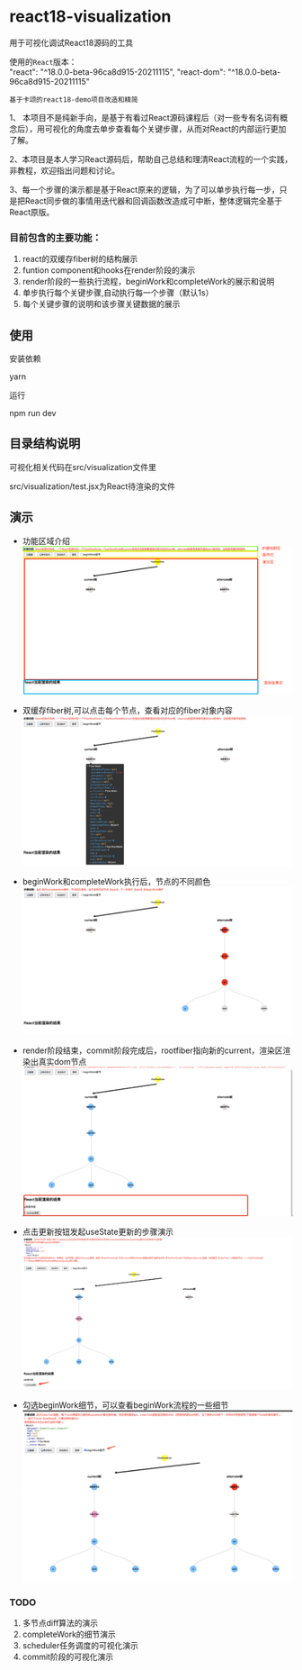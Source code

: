 # react18-visualization
用于可视化调试React18源码的工具

使用的`React`版本：  
  "react": "^18.0.0-beta-96ca8d915-20211115",
  "react-dom": "^18.0.0-beta-96ca8d915-20211115"

`基于卡颂的react18-demo项目改造和精简`

1、 本项目不是纯新手向，是基于有看过React源码课程后（对一些专有名词有概念后），用可视化的角度去单步查看每个关键步骤，从而对React的内部运行更加了解。

2、本项目是本人学习React源码后，帮助自己总结和理清React流程的一个实践，非教程，欢迎指出问题和讨论。

3、每一个步骤的演示都是基于React原来的逻辑，为了可以单步执行每一步，只是把React同步做的事情用迭代器和回调函数改造成可中断，整体逻辑完全基于React原版。

### 目前包含的主要功能：

1. react的双缓存fiber树的结构展示
2. funtion component和hooks在render阶段的演示
3. render阶段的一些执行流程，beginWork和completeWork的展示和说明
4. 单步执行每个关键步骤,自动执行每一个步骤（默认1s）
5. 每个关键步骤的说明和该步骤关键数据的展示



## 使用
安装依赖

yarn

运行

npm run dev

## 目录结构说明
可视化相关代码在src/visualization文件里

src/visualization/test.jsx为React待渲染的文件

## 演示
- 功能区域介绍
![alt text](image.png)

- 双缓存fiber树,可以点击每个节点，查看对应的fiber对象内容
![alt text](image-1.png)

- beginWork和completeWork执行后，节点的不同颜色
![alt text](image-2.png)

- render阶段结束，commit阶段完成后，rootfiber指向新的current，渲染区渲染出真实dom节点
![alt text](image-3.png)

- 点击更新按钮发起useState更新的步骤演示
![alt text](image-4.png)

- 勾选beginWork细节，可以查看beginWork流程的一些细节
![alt text](image-5.png)

### TODO
1. 多节点diff算法的演示
2. completeWork的细节演示
3. scheduler任务调度的可视化演示
4. commit阶段的可视化演示